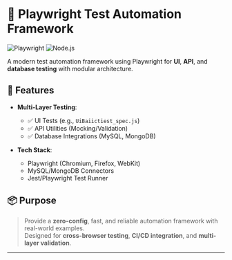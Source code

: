 # 🚀 Playwright Test Automation Framework

![Playwright](https://img.shields.io/badge/Playwright-2.4.0-45ba4b?logo=playwright)
![Node.js](https://img.shields.io/badge/Node.js-18+-339933?logo=node.js)

A modern test automation framework using Playwright for **UI**, **API**, and **database testing** with modular architecture.

## 🌟 Features

- **Multi-Layer Testing**:
  - ✅ UI Tests (e.g., `UiBaiictiest_spec.js`)
  - ✅ API Utilities (Mocking/Validation)
  - ✅ Database Integrations (MySQL, MongoDB)
  
- **Tech Stack**:
  - Playwright (Chromium, Firefox, WebKit)
  - MySQL/MongoDB Connectors
  - Jest/Playwright Test Runner

## 📦 Purpose

> Provide a **zero-config**, fast, and reliable automation framework with real-world examples.  
> Designed for **cross-browser testing**, **CI/CD integration**, and **multi-layer validation**.

---

